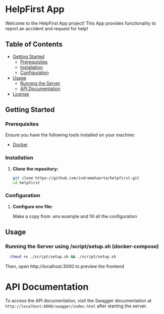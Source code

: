 # HelpFirst App

Welcome to the HelpFirst App project! This App provides functionality to report an accident and request for help!

## Table of Contents

- [Getting Started](#getting-started)
  - [Prerequisites](#prerequisites)
  - [Installation](#installation)
  - [Configuration](#configuration)
- [Usage](#usage)
  - [Running the Server](#running-the-server)
  - [API Documentation](#api-documentation)
- [License](#license)

## Getting Started

### Prerequisites

Ensure you have the following tools installed on your machine:

- [Docker](https://hub.docker.com/)

### Installation

1.  **Clone the repository:**

    ```bash
    git clone https://github.com/indramahaarta/helpfirst.git
    cd helpfirst

    ```

### Configuration

1.  **Configure env file:**

    Make a copy from .env.example and fill all the configuration

## Usage

### Running the Server using /script/setup.sh (docker-compose)

```bash
  chmod +x ./script/setup.sh && ./script/setup.sh
```

Then, open http://localhost:3000 to preview the frontend

# API Documentation

To access the API documentation, visit the Swagger documentation at `http://localhost:8080/swagger/index.html` after starting the server.
